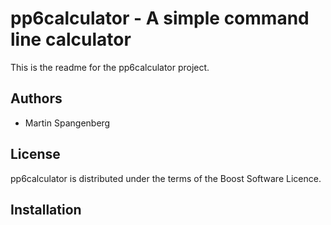 pp6calculator - A simple command line calculator
================================================
This is the readme for the pp6calculator project.

Authors
-------
- Martin Spangenberg


License
-------
pp6calculator is distributed under the terms of the Boost Software Licence.

Installation
------------

